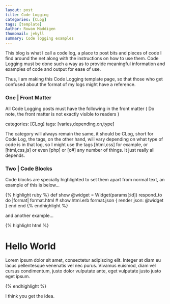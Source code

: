 ```yaml
---
layout: post
title: Code Logging
categories: [CLog]
tags: [template]
Author: Rowan Maddigen
thumbnail: jekyll
summary: Code logging examples
---
```


This blog is what I call a code log, a place to post bits and pieces of code I find around the net along with the instructions on how to use them. Code Logging must be done such a way as to provide meaningful information and examples of code and output for ease of use.

Thus, I am making this Code Logging template page, so that those who get confused about the format of my logs might have a reference.

### One | Front Matter

All Code Logging posts must have the following in the front matter ( Do note, the front matter is not exactly visible to readers )

categories: [CLog]
tags: [varies,depending,on,type]

The category will always remain the same, it should be CLog, short for Code Log, the tags, on the other hand, will vary depending on what type of code is in that log, so I might use the tags [html,css] for example, or [html,css,js] or even [php] or [c#] any number of things. It just really all depends.

### Two | Code Blocks

Code blocks are specially highlighted to set them apart from normal text, an example of this is below...

{% highlight ruby %}
def show
  @widget = Widget(params[:id])
  respond_to do |format|
    format.html # show.html.erb
    format.json { render json: @widget }
  end
end
{% endhighlight %}

and another example...

{% highlight html %}
<h1>Hello World</h1>
<p>Lorem ipsum dolor sit amet, consectetur adipiscing elit. Integer at diam eu lacus pellentesque venenatis vel nec purus. Vivamus euismod, diam vel cursus condimentum, justo dolor vulputate ante, eget vulputate justo justo eget ipsum.</p>
{% endhighlight %}

I think you get the idea.
